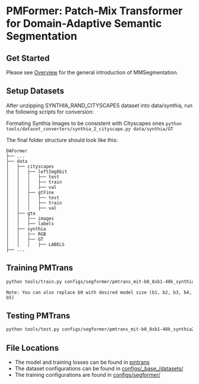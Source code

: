 # PMFormer: Patch-Mix Transformer for Domain-Adaptive Semantic Segmentation

## Get Started

Please see [Overview](docs/en/overview.md) for the general introduction of MMSegmentation.

## Setup Datasets

After unzipping SYNTHIA_RAND_CITYSCAPES dataset into data/synthia, run the following scripts for conversion:

Formating Synthia Images to be consistent with Cityscapes ones ```python tools/dataset_converters/synthia_2_cityscape.py data/synthia/GT```

The final folder structure should look like this:
```none
DAFormer
├── ...
├── data
│   ├── cityscapes
│   │   ├── leftImg8bit
│   │   │   ├── test
│   │   │   ├── train
│   │   │   ├── val
│   │   ├── gtFine
│   │   │   ├── test
│   │   │   ├── train
│   │   │   ├── val
│   ├── gta
│   │   ├── images
│   │   ├── labels
│   ├── synthia
│   │   ├── RGB
│   │   ├── GT
│   │   │   ├── LABELS
├── ...
```


## Training PMTrans

```bash
python tools/train.py configs/segformer/pmtrans_mit-b0_8xb1-40k_synthia2cityscapes-256x256.py
```
```
Note: You can also replace b0 with desired model size (b1, b2, b3, b4, b5)
```


## Testing PMTrans

```bash
python tools/test.py configs/segformer/pmtrans_mit-b0_8xb1-40k_synthia2cityscapes-256x256.py work_dirs/pmtrans_mit-b0_8xb1-40k_synthia2cityscapes-256x256/iter_[iteration].pth --show
```

## File Locations

- The model and training losses can be found in [pmtrans](mmseg/models/segmentors/pmtrans.py)
- The dataset configurations can be found in [configs/\_base\_/datasets/](configs/_base_/datasets/)
- The training configurations are found in [configs/segformer/](configs/segformer/)
